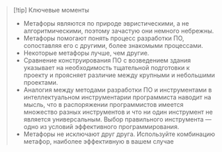 >[!tip] Ключевые моменты
>* Метафоры являются по природе эвристическими, а не алгоритмическими, поэтому зачастую они немного небрежны.
>* Метафоры помогают понять процесс разработки ПО, сопоставляя его с другими, более знакомыми процессами.
>* Некоторые метафоры лучше, чем другие.
>* Сравнение конструирования ПО с возведением здания указывает на необходимость тщательной подготовки к проекту и
  проясняет различие между крупными и небольшими проектами.
>* Аналогия между методами разработки ПО и инструментами в интеллектуальном инструментарии программиста наводит на мысль,
  что в распоряжении программистов имеется множество разных инструментов и что ни один инструмент не является
  универсальным. Выбор правильного инструмента — одно из условий эффективного программирования.
>* Метафоры не исключают друг друга. Используйте комбинацию метафор, наиболее эффективную в вашем случае